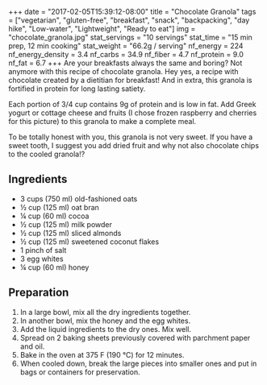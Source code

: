 +++
date = "2017-02-05T15:39:12-08:00"
title = "Chocolate Granola"
tags = ["vegetarian", "gluten-free", "breakfast", "snack", "backpacking", "day hike", "Low-water", "Lightweight", "Ready to eat"]
img = "chocolate_granola.jpg"
stat_servings = "10 servings"
stat_time = "15 min prep, 12 min cooking"
stat_weight = "66.2g / serving"
nf_energy = 224
nf_energy_density = 3.4
nf_carbs = 34.9
nf_fiber = 4.7
nf_protein = 9.0
nf_fat = 6.7
+++
Are your breakfasts always the same and boring? Not anymore with this recipe of chocolate granola. Hey yes, a recipe with chocolate created by a dietitian for breakfast! And in extra, this granola is fortified in protein for long lasting satiety.


Each portion of 3/4 cup contains 9g of protein and is low in fat. Add Greek yogurt or cottage cheese and fruits (I chose frozen raspberry and cherries for this picture) to this granola to make a complete meal.


To be totally honest with you, this granola is not very sweet. If you have a sweet tooth, I suggest you add dried fruit and why not also chocolate chips to the cooled granola!?


## Ingredients
- 3 cups (750 ml) old-fashioned oats
- ½ cup (125 ml) oat bran
- ¼ cup (60 ml) cocoa
- ½ cup (125 ml) milk powder
- ½ cup (125 ml) sliced almonds
- ½ cup (125 ml) sweetened coconut flakes
- 1 pinch of salt
- 3 egg whites
- ¼ cup (60 ml) honey

## Preparation
1. In a large bowl, mix all the dry ingredients together. 
1. In another bowl, mix the honey and the egg whites. 
1. Add the liquid ingredients to the dry ones. Mix well. 
1. Spread on 2 baking sheets previously covered with parchment paper and oil. 
1. Bake in the oven at 375 F (190 °C) for 12 minutes. 
1. When cooled down, break the large pieces into smaller ones and put in bags or containers for preservation.


